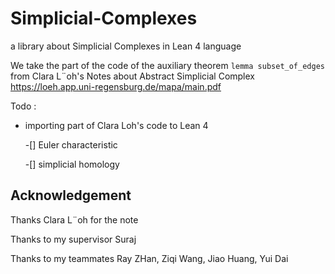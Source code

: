# Simplicial-Complexes
a library about Simplicial Complexes in Lean 4 language

We take the part of the code of the auxiliary theorem `lemma subset_of_edges` from Clara L¨oh's Notes about Abstract Simplicial Complex https://loeh.app.uni-regensburg.de/mapa/main.pdf

Todo : 
- importing part of Clara Loh's code to Lean 4

    -[] Euler characteristic
    
    -[] simplicial homology

## Acknowledgement

Thanks Clara L¨oh for the note

Thanks to my supervisor Suraj

Thanks to my teammates Ray ZHan, Ziqi Wang, Jiao Huang, Yui Dai 
